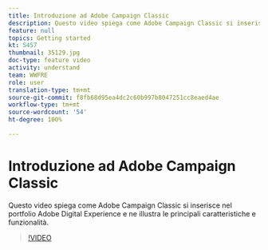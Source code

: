 ```yaml
---
title: Introduzione ad Adobe Campaign Classic
description: Questo video spiega come Adobe Campaign Classic si inserisce nel portfolio Adobe Digital Experience e ne illustra le principali caratteristiche e funzionalità.
feature: null
topics: Getting started
kt: 5457
thumbnail: 35129.jpg
doc-type: feature video
activity: understand
team: WWFRE
role: user
translation-type: tm+mt
source-git-commit: f8fb68d95ea4dc2c60b997b8047251cc8eaed4ae
workflow-type: tm+mt
source-wordcount: '54'
ht-degree: 100%

---
```



# Introduzione ad Adobe Campaign Classic

Questo video spiega come Adobe Campaign Classic si inserisce nel portfolio Adobe Digital Experience e ne illustra le principali caratteristiche e funzionalità.

>[!VIDEO](https://video.tv.adobe.com/v/35129?quality=12)
